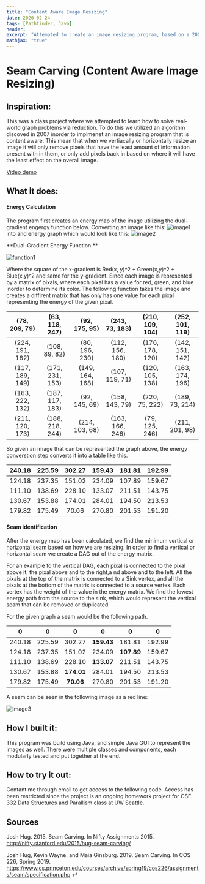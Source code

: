 ```yaml
---
title: "Content Aware Image Resizing"
date: 2020-02-24
tags: [Pathfinder, Java]
header:
excerpt: "Attempted to create an image resizing program, based on a 2007 pathfinding algorithm"
mathjax: "true"
---
```

# Seam Carving (Content Aware Image Resizing)

## Inspiration:
This was a class project where we attempted to learn how to solve real-world graph problems via reduction. To do this we utilized an algorithm discoved in 2007 inorder to implmenet an image resizing program that is content aware. This mean that when we vertiacally or horizontally resize an image it will only remove pixels that have the least amount of information present with in them, or only add pixels back in based on where it will have the least effect on the overall image.

[Video demo](https://www.youtube.com/watch?v=6NcIJXTlugc)

## What it does:

#### Energy Calculation

The program first creates an energy map of the image utilizing the dual-gradient engergy function below. Converting an image like this:
![image1](https://courses.cs.washington.edu/courses/cse332/20wi/assets/images/seamcarving-HJoceanSmall.png)
 into and energy graph which would look like this:
![image2](https://courses.cs.washington.edu/courses/cse332/20wi/assets/images/seamcarving-HJoceanSmallEnergy.png)

**Dual-Gradient Energy Function **

![function1](https://latex.codecogs.com/gif.latex?energy(x,&space;y)&space;=&space;\sqrt&space;(\nabla_x^2&space;(x,&space;y)&space;&plus;&space;\nabla_y^2(x,&space;y)))

Where the square of the x-gradient is Red(x, y)^2 + Green(x,y)^2 + Blue(x,y)^2 and same for the y-gradient. Since each image is represented by a matrix of pixals, where each pixal has a value for red, green, and blue inorder to determine its color. The following function takes the image and creates a diffirent matrix that has only has one value for each pixal representing the energy of the given pixal. 

|  (78, 209, 79)  |  (63, 118, 247) |  (92, 175, 95)  |  (243, 73, 183) | (210, 109, 104) | (252, 101, 119) |
|:---------------:|:---------------:|:---------------:|:---------------:|:---------------:|:---------------:|
| (224, 191, 182) |  (108, 89, 82)  |  (80, 196, 230) | (112, 156, 180) | (176, 178, 120) | (142, 151, 142) |
| (117, 189, 149) | (171, 231, 153) | (149, 164, 168) |  (107, 119, 71) | (120, 105, 138) | (163, 174, 196) |
| (163, 222, 132) | (187, 117, 183) |  (92, 145, 69)  |  (158, 143, 79) |  (220, 75, 222) |  (189, 73, 214) |
| (211, 120, 173) | (188, 218, 244) |  (214, 103, 68) | (163, 166, 246) |  (79, 125, 246) |  (211, 201, 98) |

So given an image that can be represented the graph above, the energy converstion step converts it into a table like this.

| 240.18 | 225.59 | 302.27 | 159.43 | 181.81 | 192.99 |
|:------:|:------:|:------:|:------:|:------:|:------:|
| 124.18 | 237.35 | 151.02 | 234.09 | 107.89 | 159.67 |
| 111.10 | 138.69 | 228.10 | 133.07 | 211.51 | 143.75 |
| 130.67 | 153.88 | 174.01 | 284.01 | 194.50 | 213.53 |
| 179.82 | 175.49 |  70.06 | 270.80 | 201.53 | 191.20 |

#### Seam identification

After the energy map has been calculated, we find the minimum vertical or horizontal seam based on how we are resizing. In order to find a vertical or horizontal seam we create a DAG out of the energy matrix. 

For an example fo the vertical DAG, each pixal is connected to the pixal above it, the pixal above and to the right,a nd above and to the left. All the pixals at the top of the matrix is connected to a Sink vertex, and all the pixals at the bottom of the matrix is connected to a source vertex. Each vertex has the weight of the value in the energy matrix. We find the lowest energy path from the source to the sink, which would represent the vertical seam that can be removed or duplicated.

For the given graph a seam would be the following path.

| 0 |0 |0 |0 | 0 | 0 |
|:------:|:------:|:------:|:------:|:------:|:------:|
| 240.18 | 225.59 | 302.27 | **159.43** | 181.81 | 192.99 |
| 124.18 | 237.35 | 151.02 | 234.09 | **107.89** | 159.67 |
| 111.10 | 138.69 | 228.10 | **133.07** | 211.51 | 143.75 |
| 130.67 | 153.88 | **174.01** | 284.01 | 194.50 | 213.53 |
| 179.82 | 175.49 |  **70.06** | 270.80 | 201.53 | 191.20 |

A seam can be seen in the following image as a red line:

![image3](https://courses.cs.washington.edu/courses/cse332/20wi/assets/images/seamcarving-HJoceanSmallVerticalSeam.png)

## How I built it:

This program was build using Java, and simple Java GUI to represent the images as well. There were multiple classes and components, each modularly tested and put together at the end. 

## How to try it out:

Contant me through email to get access to the following code. Access has been restricted since the project is an ongoing homework project for CSE 332 Data Structures and Parallism class at UW Seattle.

## Sources

Josh Hug. 2015. Seam Carving. In Nifty Assignments 2015. http://nifty.stanford.edu/2015/hug-seam-carving/

Josh Hug, Kevin Wayne, and Maia Ginsburg. 2019. Seam Carving. In COS 226, Spring 2019. https://www.cs.princeton.edu/courses/archive/spring19/cos226/assignments/seam/specification.php ↩
